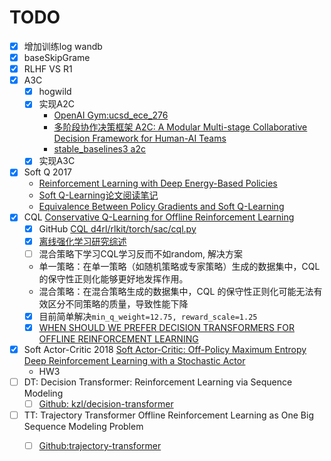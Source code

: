 # TODO

- [x] 增加训练log wandb
- [x] baseSkipGrame
- [x] RLHF VS R1
- [x] A3C 
  - [x] hogwild
  - [x] 实现A2C 
    - [OpenAI Gym:ucsd_ece_276](https://chihhuiho.github.io/project/ucsd_ece_276/report.pdf)
    - [ 多阶段协作决策框架 A2C: A Modular Multi-stage Collaborative Decision Framework for Human-AI Teams](https://arxiv.org/abs/2401.14432)
    - [stable_baselines3 a2c](https://stable-baselines3.readthedocs.io/en/master/modules/a2c.html)
  - [x] 实现A3C
- [x] Soft Q 2017 
  - [Reinforcement Learning with Deep Energy-Based Policies](https://arxiv.org/abs/1702.08165)
  - [Soft Q-Learning论文阅读笔记](https://zhuanlan.zhihu.com/p/76681229)
  - [Equivalence Between Policy Gradients and Soft Q-Learning](https://ar5iv.labs.arxiv.org/html/1704.06440)
- [x] CQL [Conservative Q-Learning for Offline Reinforcement Learning](https://arxiv.org/pdf/2006.04779)
  - [x] GitHub [CQL d4rl/rlkit/torch/sac/cql.py](https://github.com/aviralkumar2907/CQL/blob/master/d4rl/rlkit/torch/sac/cql.py)
  - [x]  [离线强化学习研究综述](https://lib.zjsru.edu.cn/25-2.24-5.pdf)
  - [ ]  混合策略下学习CQL学习反而不如random, 解决方案
    - 单一策略：在单一策略（如随机策略或专家策略）生成的数据集中，CQL 的保守性正则化能够更好地发挥作用。
    - 混合策略：在混合策略生成的数据集中，CQL 的保守性正则化可能无法有效区分不同策略的质量，导致性能下降
    - [x]  目前简单解决`min_q_weight=12.75, reward_scale=1.25`
    - [X]  [WHEN SHOULD WE PREFER DECISION TRANSFORMERS FOR OFFLINE REINFORCEMENT LEARNING](https://arxiv.org/pdf/2305.14550)
- [X] Soft Actor-Critic 2018    [Soft Actor-Critic: Off-Policy Maximum Entropy Deep Reinforcement Learning with a Stochastic Actor](https://arxiv.org/abs/1801.01290)
  - HW3
- [ ] DT: Decision Transformer: Reinforcement Learning via Sequence Modeling
  - [ ] [Github: kzl/decision-transformer](https://github.com/kzl/decision-transformer/blob/master/gym/decision_transformer/models/decision_transformer.py)

- [ ] TT: Trajectory Transformer Offline Reinforcement Learning as One Big Sequence Modeling Problem
  - [ ] [Github:trajectory-transformer](https://github.com/JannerM/trajectory-transformer)


